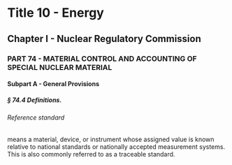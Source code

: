 
# Title 10 - Energy
## Chapter I - Nuclear Regulatory Commission
### PART 74 - MATERIAL CONTROL AND ACCOUNTING OF SPECIAL NUCLEAR MATERIAL
#### Subpart A - General Provisions
##### § 74.4 Definitions.
###### Reference standard

means a material, device, or instrument whose assigned value is known relative to national standards or nationally accepted measurement systems. This is also commonly referred to as a traceable standard.
